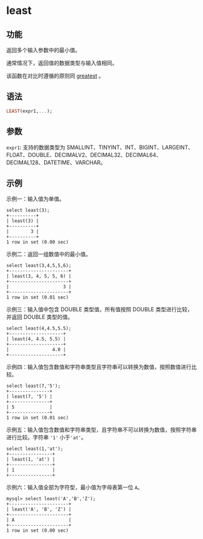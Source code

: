# least

## 功能

返回多个输入参数中的最小值。

通常情况下，返回值的数据类型与输入值相同。

该函数在对比时遵循的原则同 [greatest](./greatest.md) 。

## 语法

```Haskell
LEAST(expr1,...);
```

## 参数

`expr1`: 支持的数据类型为 SMALLINT、TINYINT、INT、BIGINT、LARGEINT、FLOAT、DOUBLE、DECIMALV2、DECIMAL32、DECIMAL64、DECIMAL128、DATETIME、VARCHAR。

## 示例

示例一：输入值为单值。

```Plain
select least(3);
+----------+
| least(3) |
+----------+
|        3 |
+----------+
1 row in set (0.00 sec)
```

示例二：返回一组数值中的最小值。

```Plain
select least(3,4,5,5,6);
+----------------------+
| least(3, 4, 5, 5, 6) |
+----------------------+
|                    3 |
+----------------------+
1 row in set (0.01 sec)
```

示例三：输入值中包含 DOUBLE 类型值，所有值按照 DOUBLE 类型进行比较，并返回 DOUBLE 类型的值。

```Plain
select least(4,4.5,5.5);
+--------------------+
| least(4, 4.5, 5.5) |
+--------------------+
|                4.0 |
+--------------------+
```

示例四：输入值包含数值和字符串类型且字符串可以转换为数值，按照数值进行比较。

```Plain
select least(7,'5');
+---------------+
| least(7, '5') |
+---------------+
| 5             |
+---------------+
1 row in set (0.01 sec)
```

示例五：输入值包含数值和字符串类型，且字符串不可以转换为数值，按照字符串进行比较。字符串 `'1'` 小于`'at'`。

```Plain
select least(1,'at');
+----------------+
| least(1, 'at') |
+----------------+
| 1              |
+----------------+
```

示例六：输入值全部为字符型，最小值为字母表第一位 `A`。

```Plain
mysql> select least('A','B','Z');
+----------------------+
| least('A', 'B', 'Z') |
+----------------------+
| A                    |
+----------------------+
1 row in set (0.00 sec)
```
